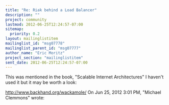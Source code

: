 ```yaml
---
title: "Re: Riak behind a Load Balancer"
description: ""
project: community
lastmod: 2012-06-25T12:24:57-07:00
sitemap:
  priority: 0.2
layout: mailinglistitem
mailinglist_id: "msg07778"
mailinglist_parent_id: "msg07777"
author_name: "Eric Moritz"
project_section: "mailinglistitem"
sent_date: 2012-06-25T12:24:57-07:00
---
```



This was mentioned in the book, "Scalable Internet Architectures" I haven't
used it but it may be worth a look:

http://www.backhand.org/wackamole/
 On Jun 25, 2012 3:01 PM, "Michael Clemmons" 
wrote:
